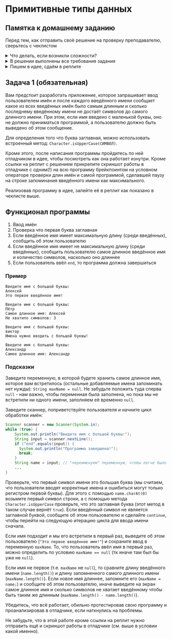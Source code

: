 # Примитивные типы данных

## Памятка к домашнему заданию
Перед тем, как отправить своё решение на проверку преподавателю, сверьтесь с чеклистом

<details>
  <summary> Что делать, если возникли сложности? </summary>
  
  И это здорово! Если их преодолевать правильно, то можно получить большую образовательную пользу для себя. Периодическое возникновение вопросов, недопонимание пройденного материала - нормальная и неотъемлемая часть обучения. А мы здесь, чтобы помочь вам пройти этот путь.
  
  ### Что делать, если непонятна теория?
  1. Если подобный вопрос разбирался на лекции, посмотрите еще раз раздел с этой темой в видеозаписи.
  1. Если вопрос не решился, попробуйте поискать ответ самостоятельно в интернете, этот навык пригодится вам в работе.
  1. Если самостоятельно разобраться не удалось, задайте вопрос в общем чате, мы обязательно поможем.

  ### Что делать, если непонятно условие задания?
  1. Прежде чем задать вопрос по условию задачи, перечитайте его ещё раз и убедитесь, что в тексте условия нет прямого ответа на этот вопрос. Умение работать с текстом - важный навык работы с информацией.
  1. Если ответа на свой вопрос в тексте условия не увидели, задайте его в общем чате, мы раскроем детали условия подробнее. Не забудьте при этом скинуть и ссылку на условие задания, про которую у вас вопрос.

  ### Что делать,если не получается задача?
Если ваша проблема это **ошибка компиляции** (подчёркивает красным, не даёт запустить программу), сборки проекта, CI и прочие подобные ошибки, то:
  1. Найдите и прочитайте текст ошибки, который вам подсвечивает реплит, идея (или логи); "подчёркивает красным" - это не описание ошибки.
  1. Попробуйте понять текст ошибки, при необходимости воспользуйтесь переводчиком. Нестрашно, если вы переведёте неточно, тут главное сам процесс: со временем и с нашей помощью вы будете это делать лучше и лучше, но, пропуская этот этап, вы не сможете научиться это делать.
  1. Если не получилось понять ошибку по её тексту, попробуйте её загуглить и изучить подобную ошибку у других людей. Попробуйте примерить решения их проблем на свой код. Соотнесите найденные описания ошибки с пройденной теорией.
  1. Если все равно вашу трудности не разрешились, напишите в общий чат, обязательно указав:
      1. Название задачи и ссылку на условие
      1. Ссылку на вашу работу
      1. Текст и скриншот (не фотография) ошибки.
      1. Ваши размышления и описание шагов, которые вы совершили для решения.

Если ваша проблема это **ошибка исполнения** (программа умирает уже после запуска) или она **отрабатывает неправильно**, то:
  1. Воспользуйтесь отладчиком для пошагового анализа работы вашей программы. Так вы либо убедитесь в неправильности придуманного вами алгоритма или найдёте конкретное место, где ожидаемое поведение программы разошлось с фактическим.
  1. Если проблему найти не получилось, напишите в общий чат, обязательно указав:
      1. Название задачи и ссылку на условие
      1. Ссылку на вашу работу
      1. Конкретное и подробное описание проблемы или затруднения при решении задачи ("Помогите что не так" - это не описание)
      1. Подробное описание вашего анализа программы с помощью отладчика вместе со скринами
      1. Ваши размышления и описание шагов, которые вы совершили для решения.
  ---
  
</details>

<details>
  <summary> В решении выполнены все требования задания </summary>
  
  Убедитесь, что все требования задания выполнены. Для этого перед отправкой внимательно прочтите весь текст условия задания и соотнесите сказанное в нём с вашим решением. Навык самопроверки работы перед ревью пригодится вам как при обучении, так и на работе.

  ---
  
</details>

<details>
  <summary>Пишем в идее, сдаём в реплите</summary>
  
  Теперь вы знакомы с профессиональным редактором кода - [Intellij IDEA Community Version](https://www.jetbrains.com/idea/download/). Все задачи теперь должны выполняться в нём.
  
  Как минимум перед каждой отправкой работы на проверку (а лучше - вегда) форматируйте код. Ячейки, а именно локальные переменные, параметры, поля и тп должны быть названы камелкейсом с маленькой буквы, а классы и интерфейсы камелкейсом с большой буквы. Правила, связанные с отступами можно доверить самой идее - выберите в меню Code -> Reformat code чтобы отформатировать код в текущем файле.

  При этом задание сдаётся через [реплит](https://replit.com/). Обратите внимание на то, что на реплит ваш код следует добавлять через загрузку файлов, а не через копирование текста; при копировании и вставке кода в окно реплита форматирование может поехать. Тут алгоритм один и тот же: в пустом проекте удаляете `Main.java` (`Delete` в меню действий над файлом) и выбираете в меню что повыше пункт `Upload file` (англ. Загрузить файл) и загружаете `Main.java` с вашего компьютера из папки вашего проекта, после чего нажимаете в том же меню `Upload folder` (англ. Загрузить папку) и загружаете папки-пакеты с .java-файлами если они вам нужны. 
  
![](https://u.netology.ngcdn.ru/backend/uploads/markdown_images/image/30569/image.png)

При любой же проблеме с поведением кода теперь необходимо рассказывать про ваш анализ отладчиком вашей программы.

</details>

## Задача 1 (обязательная)
Вам предстоит разработать приложение, которое запрашивает ввод пользователем имён и после каждого введённого имени сообщает какое из всех введённых имён было самым длинным и сколько последнему введённому имени не достаёт символов до самого длинного имени.
При этом, если имя введено с маленькой буквы, оно не должно приниматься программой, а пользователю должно быть выведено об этом сообщение.

Для определения того что буква заглавная, можно использовать встроенный метод: `Character.isUpperCase(СИМВОЛ)`.

Кроме этого, после написания программы пройдитесь по ней отладчиком в идее, чтобы посмотреть как она работает изнутри. Кроме ссылки на реплит с решением прикрепите скриншот работы в отладчике с одним(!) на всю программу брейкпоинтом на условном операторе проверки длин имён и самой программой, сделавшей паузу на строке запоминания введённого имени как максимального.

Реализовав программу в идее, залейте её в реплит как показано в чеклисте выше.

## Функционал программы
1. Ввод имён
2. Проверка что первая буква заглавная
3. Если введённое имя имеет максимальную длину (среди введённых), сообщить об этом пользователю
4. Если введённое имя имеет не максимальную длину (среди введённых), сообщить пользователю самое длинное введённое имя и количество символов, насколько оно длиннее
5. Если пользователь ввёл `end`, то программа должна завершиться

### Пример 
```text
Введите имя с большой буквы:
Алексей
Это первое введённое имя!

Введите имя с большой буквы:
Пётр
Самое длинное имя: Алексей
Не хватило символов: 3

Введите имя с большой буквы:
виктор
Имена нужно вводить с большой буквы!

Введите имя с большой буквы:
Александр
Самое длинное имя: Александр
```

### Подсказки
Заведите переменную, в которой будете хранить самое длинное имя, которое вам встретилось (остальные добавляемые имена запоминать нет нужды): `String maxName = null`. Не забудьте положить туда сперва `null` - нам важно, чтобы переменная была заполнена, но пока мы не встретили ни одного имени, заполняем её временно `null`.

Заведите сканнер, поприветствуйте пользователя и начните цикл обработки имён:
```java
Scanner scanner = new Scanner(System.in);
while (true) {
    System.out.println("Введите имя с большой буквы:");
    String input = scanner.nextLine();
    if ("end".equals(input)) {
      System.out.println("Программа завершена!");
      break;
    }
    String name = input; // "переименуем" переменную, чтобы легче было работать; на этом этапе мы знаем, что ввели имя
    ...
}
```

Проверьте, что первый символ имени это большая буква (мы считаем, что пользователи вводят корректные имена и ошибиться могут только регистром первой буквы).
Для этого с помощью `name.charAt(0)` возьмите первый символ строки, а с помощью метода `Character.isUpperCase` проверьте, что это заглавная буква (этот метод в таком случае вернёт `true`).
Если введённый символ не является заглавной буквой, сообщите об этом пользователю и сделайте `continue`, чтобы перейти на следующую итерацию цикла для ввода имени сначала.

Если имя подходит и мы его встретили в первый раз, выведите об этом пользователю (`"Это первое введённое имя!"`) и сохраните ввод в переменную `maxName`. То, что пользователь ввёл имя в первый раз, можно определить по условию `maxName == null` (тк иначе там был бы уже не `null`).

Если имя не первое (т.е. `maxName` не `null`), то сравните длину введённого имени (`name.length()`) и длину запомненного самого длинного имени (`maxName.length()`). Если новое имя длиннее, запомните его (`maxName = name;`) и сообщите об этом пользователю, иначе выведите на экран самое длинное имя и сколько символов не хватает введённому чтобы быть таким же длинным (`maxName.length() - name.length()`).

Убедитесь, что всё работает, обильно протестировав свою программу и проанализировав в отладчике, если наткнулись на проблемы.

Не забудьте, что в этой работе кроме ссылки на реплит нужно отправить ещё и скриншот работы в отладчике (см. выше в условии какой именно).
